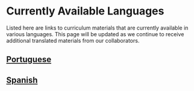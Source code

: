 # Currently Available Languages

Listed here are links to curriculum materials that are currently available in various languages. This page will be updated as we continue to receive additional translated materials from our collaborators.

## [Portuguese](portuguese.md) 

## [Spanish](spanish.md)

